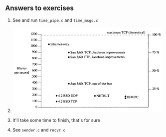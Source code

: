 ## Answers to exercises

1. See and run `time_pipe.c` and `time_msgq.c`

2. ![Answer Image](https://github.com/jonathantorres/bookshelf/blob/master/unp/ch17/17-2.png)

3. It'll take some time to finish, that's for sure

4. See `sender.c` and `recvr.c`
